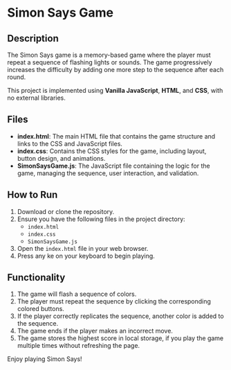 # Simon Says Game

## Description
The Simon Says game is a memory-based game where the player must repeat a sequence of flashing lights or sounds. The game progressively increases the difficulty by adding one more step to the sequence after each round.

This project is implemented using **Vanilla JavaScript**, **HTML**, and **CSS**, with no external libraries.

## Files

- **index.html**: The main HTML file that contains the game structure and links to the CSS and JavaScript files.
- **index.css**: Contains the CSS styles for the game, including layout, button design, and animations.
- **SimonSaysGame.js**: The JavaScript file containing the logic for the game, managing the sequence, user interaction, and validation.

## How to Run

1. Download or clone the repository.
2. Ensure you have the following files in the project directory:
   - `index.html`
   - `index.css`
   - `SimonSaysGame.js`
3. Open the `index.html` file in your web browser.
4. Press any ke on your keyboard to begin playing.

## Functionality

1. The game will flash a sequence of colors.
2. The player must repeat the sequence by clicking the corresponding colored buttons.
3. If the player correctly replicates the sequence, another color is added to the sequence.
4. The game ends if the player makes an incorrect move.
5. The game stores the highest score in local storage, if you play the game multiple times without refreshing the page.
   
Enjoy playing Simon Says!
